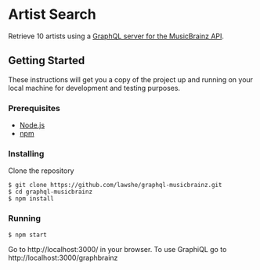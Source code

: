 # Artist Search
Retrieve 10 artists using a [GraphQL server for the MusicBrainz API](https://github.com/exogen/graphbrainz).

## Getting Started
These instructions will get you a copy of the project up and running on your local machine for development and testing purposes.

### Prerequisites
- [Node.js](https://nodejs.org/en/)
- [npm](https://www.npmjs.com/)

### Installing
Clone the repository
```
$ git clone https://github.com/lawshe/graphql-musicbrainz.git
$ cd graphql-musicbrainz
$ npm install
```
### Running
```
$ npm start
```
Go to http://localhost:3000/ in your browser. To use GraphiQL go to http://localhost:3000/graphbrainz

